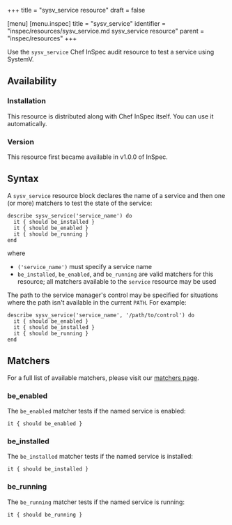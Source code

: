 +++
title = "sysv_service resource"
draft = false

[menu]
  [menu.inspec]
    title = "sysv_service"
    identifier = "inspec/resources/sysv_service.md sysv_service resource"
    parent = "inspec/resources"
+++


Use the `sysv_service` Chef InSpec audit resource to test a service using SystemV.


## Availability

### Installation

This resource is distributed along with Chef InSpec itself. You can use it automatically.

### Version

This resource first became available in v1.0.0 of InSpec.

## Syntax

A `sysv_service` resource block declares the name of a service and then one (or more) matchers to test the state of the service:

    describe sysv_service('service_name') do
      it { should be_installed }
      it { should be_enabled }
      it { should be_running }
    end

where

* `('service_name')` must specify a service name
* `be_installed`, `be_enabled`, and `be_running` are valid matchers for this resource; all matchers available to the `service` resource may be used

The path to the service manager's control may be specified for situations where the path isn't available in the current `PATH`. For example:

    describe sysv_service('service_name', '/path/to/control') do
      it { should be_enabled }
      it { should be_installed }
      it { should be_running }
    end


## Matchers

For a full list of available matchers, please visit our [matchers page](https://www.inspec.io/docs/reference/matchers/).

### be_enabled

The `be_enabled` matcher tests if the named service is enabled:

    it { should be_enabled }

### be_installed

The `be_installed` matcher tests if the named service is installed:

    it { should be_installed }

### be_running

The `be_running` matcher tests if the named service is running:

    it { should be_running }
